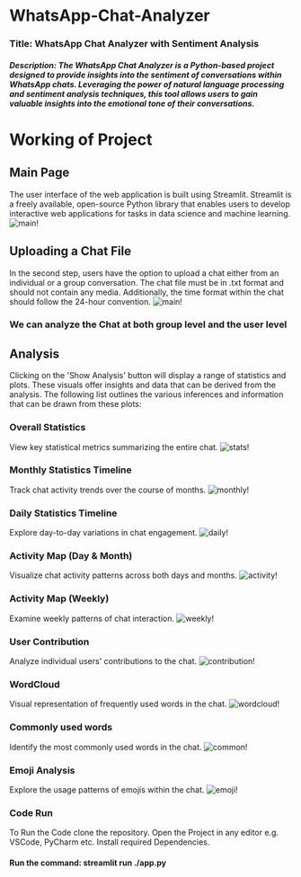 # WhatsApp-Chat-Analyzer
### Title: WhatsApp Chat Analyzer with Sentiment Analysis  
##### Description: The WhatsApp Chat Analyzer is a Python-based project designed to provide insights into the sentiment of conversations within WhatsApp chats. Leveraging the power of natural language processing and sentiment analysis techniques, this tool allows users to gain valuable insights into the emotional tone of their conversations.

# Working of Project

## Main Page
The user interface of the web application is built using Streamlit. Streamlit is a freely available, open-source Python library that enables users to develop interactive web applications for tasks in data science and machine learning.
![main!](Working/s1.png)

## Uploading a Chat File
In the second step, users have the option to upload a chat either from an individual or a group conversation. The chat file must be in .txt format and should not contain any media. Additionally, the time format within the chat should follow the 24-hour convention.
![main!](Working/s2.png)

### We can analyze the Chat at both group level and the user level 

## Analysis
Clicking on the 'Show Analysis' button will display a range of statistics and plots. These visuals offer insights and data that can be derived from the analysis. The following list outlines the various inferences and information that can be drawn from these plots:

### Overall Statistics
View key statistical metrics summarizing the entire chat.
![stats!](Working/s3.png)

### Monthly Statistics Timeline
Track chat activity trends over the course of months.
![monthly!](Working/s4.png)

### Daily Statistics Timeline
Explore day-to-day variations in chat engagement.
![daily!](Working/s5.png)

### Activity Map (Day & Month)
Visualize chat activity patterns across both days and months.
![activity!](Working/s6.png)

### Activity Map (Weekly)
Examine weekly patterns of chat interaction.
![weekly!](Working/s7.png)

### User Contribution
Analyze individual users' contributions to the chat.
![contribution!](Working/s8.png)

### WordCloud
Visual representation of frequently used words in the chat.
![wordcloud!](Working/s9.png)

### Commonly used words
Identify the most commonly used words in the chat.
![common!](Working/s10.png)

### Emoji Analysis
Explore the usage patterns of emojis within the chat.
![emoji!](Working/s11.png)

### Code Run
To Run the Code clone the repository. Open the Project in any editor e.g. VSCode, PyCharm etc.
Install required Dependencies.
#### Run the command: streamlit run ./app.py